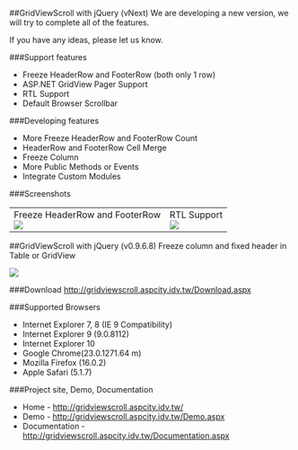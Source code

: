##GridViewScroll with jQuery (vNext)
We are developing a new version, we will try to complete all of the features.

If you have any ideas, please let us know.

###Support features
* Freeze HeaderRow and FooterRow (both only 1 row)
* ASP.NET GridView Pager Support
* RTL Support
* Default Browser Scrollbar

###Developing features
* More Freeze HeaderRow and FooterRow Count
* HeaderRow and FooterRow Cell Merge
* Freeze Column
* More Public Methods or Events
* Integrate Custom Modules

###Screenshots
<table cellspacing='0' cellpadding='0' border='0' style='width:100%'>
<tr>
<td valign='top'>
Freeze HeaderRow and FooterRow<br/>
<img border="0" src="https://cloud.githubusercontent.com/assets/1629492/3908664/c8a67bc0-2305-11e4-88d3-e9b70f3cc59d.png"></td>
<td valign='top'>
RTL Support<br/>
<img border="0" src="https://cloud.githubusercontent.com/assets/1629492/3908665/cad9d7d4-2305-11e4-8ff2-fa8fd222dac9.png"></td>
</tr>
</table>



##GridViewScroll with jQuery (v0.9.6.8)
Freeze column and fixed header in Table or GridView

<img border="0" src="http://gridviewscroll.aspcity.idv.tw/images/gridviewscroll_git.png">

###Download
http://gridviewscroll.aspcity.idv.tw/Download.aspx

###Supported Browsers
* Internet Explorer 7, 8 (IE 9 Compatibility)
* Internet Explorer 9 (9.0.8112)
* Internet Explorer 10
* Google Chrome(23.0.1271.64 m)
* Mozilla Firefox (16.0.2)
* Apple Safari (5.1.7)

###Project site, Demo, Documentation
* Home - http://gridviewscroll.aspcity.idv.tw/
* Demo - http://gridviewscroll.aspcity.idv.tw/Demo.aspx
* Documentation - http://gridviewscroll.aspcity.idv.tw/Documentation.aspx
